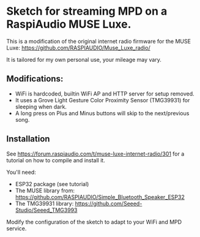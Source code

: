 # Sketch for streaming MPD on a RaspiAudio MUSE Luxe.

This is a modification of the original internet radio firmware for the MUSE Luxe: https://github.com/RASPIAUDIO/Muse_Luxe_radio/

It is tailored for my own personal use, your mileage may vary.

## Modifications:
 - WiFi is hardcoded, builtin WiFi AP and HTTP server for setup removed.
 - It uses a Grove Light Gesture Color Proximity Sensor (TMG39931) for sleeping when dark.
 - A long press on Plus and Minus buttons will skip to the next/previous song.

## Installation

See https://forum.raspiaudio.com/t/muse-luxe-internet-radio/301 for a tutorial on how to compile and install it.

You'll need:
 - ESP32 package (see tutorial)
 - The MUSE library from: https://github.com/RASPIAUDIO/Simple_Bluetooth_Speaker_ESP32
 - The TMG39931 library: https://github.com/Seeed-Studio/Seeed_TMG3993

Modify the configuration of the sketch to adapt to your WiFi and MPD service.
